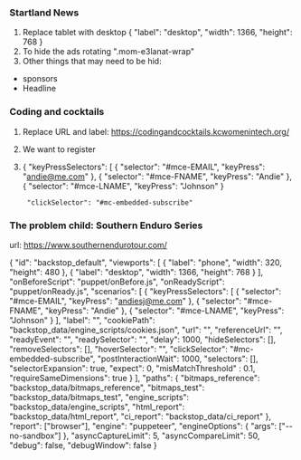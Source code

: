 ### Startland News
1. Replace tablet with desktop
    {
      "label": "desktop",
      "width": 1366,
      "height": 768
    }
2. To hide the ads rotating
    ".mom-e3lanat-wrap"
3. Other things that may need to be hid: 
 - sponsors
 - Headline

### Coding and cocktails

1. Replace URL and label: https://codingandcocktails.kcwomenintech.org/
2. We want to register
3. {
      "keyPressSelectors": [
        {
          "selector": "#mce-EMAIL",
          "keyPress": "andie@me.com"
        },
        {
          "selector": "#mce-FNAME",
          "keyPress": "Andie"
        },
        {
          "selector": "#mce-LNAME",
          "keyPress": "Johnson"
        }

        "clickSelector": "#mc-embedded-subscribe"

### The problem child: Southern Enduro Series

url: https://www.southernendurotour.com/



{
  "id": "backstop_default",
  "viewports": [
    {
      "label": "phone",
      "width": 320,
      "height": 480
    },
    {
      "label": "desktop",
      "width": 1366,
      "height": 768
    }
  ],
  "onBeforeScript": "puppet/onBefore.js",
  "onReadyScript": "puppet/onReady.js",
  "scenarios": [
    {
      "keyPressSelectors": [
        {
          "selector": "#mce-EMAIL",
          "keyPress": "andiesj@me.com"
        },
        {
          "selector": "#mce-FNAME",
          "keyPress": "Andie"
        },
        {
          "selector": "#mce-LNAME",
          "keyPress": "Johnson"
        }
      ],
      "label": "",
      "cookiePath": "backstop_data/engine_scripts/cookies.json",
      "url": "",
      "referenceUrl": "",
      "readyEvent": "",
      "readySelector": "",
      "delay": 1000,
      "hideSelectors": [],
      "removeSelectors": [],
      "hoverSelector": "",
      "clickSelector": "#mc-embedded-subscribe",
      "postInteractionWait": 1000,
      "selectors": [],
      "selectorExpansion": true,
      "expect": 0,
      "misMatchThreshold" : 0.1,
      "requireSameDimensions": true
    }
  ],
  "paths": {
    "bitmaps_reference": "backstop_data/bitmaps_reference",
    "bitmaps_test": "backstop_data/bitmaps_test",
    "engine_scripts": "backstop_data/engine_scripts",
    "html_report": "backstop_data/html_report",
    "ci_report": "backstop_data/ci_report"
  },
  "report": ["browser"],
  "engine": "puppeteer",
  "engineOptions": {
    "args": ["--no-sandbox"]
  },
  "asyncCaptureLimit": 5,
  "asyncCompareLimit": 50,
  "debug": false,
  "debugWindow": false
}

